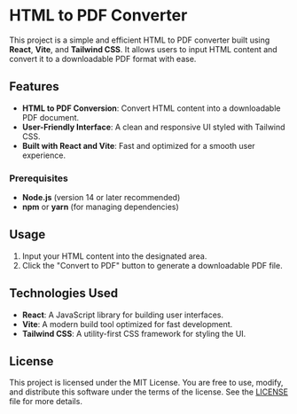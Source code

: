 # HTML to PDF Converter

This project is a simple and efficient HTML to PDF converter built using **React**, **Vite**, and **Tailwind CSS**. It allows users to input HTML content and convert it to a downloadable PDF format with ease. 

## Features

- **HTML to PDF Conversion**: Convert HTML content into a downloadable PDF document.
- **User-Friendly Interface**: A clean and responsive UI styled with Tailwind CSS.
- **Built with React and Vite**: Fast and optimized for a smooth user experience.  

### Prerequisites

- **Node.js** (version 14 or later recommended)
- **npm** or **yarn** (for managing dependencies)

## Usage

1. Input your HTML content into the designated area.
2. Click the "Convert to PDF" button to generate a downloadable PDF file.

## Technologies Used

- **React**: A JavaScript library for building user interfaces.
- **Vite**: A modern build tool optimized for fast development.
- **Tailwind CSS**: A utility-first CSS framework for styling the UI.

## License

This project is licensed under the MIT License. You are free to use, modify, and distribute this software under the terms of the license. See the [LICENSE](LICENSE) file for more details.

